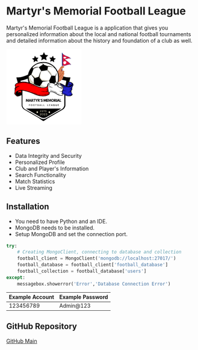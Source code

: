 # Martyr's Memorial Football League
Martyr's Memorial Football League is a application 
that gives you personalized information about the local and national football 
tournaments and detailed information about the history and foundation of a club as well.

![Application Logo Theme](Images/logonp1.png)

## Features
- Data Integrity and Security
- Personalized Profile
- Club and Player's Information
- Search Functionality
- Match Statistics
- Live Streaming

## Installation
- You need to have Python and an IDE.
- MongoDB needs to be installed.
- Setup MongoDB and set the connection port.

```Python
try:
    # Creating MongoClient, connecting to database and collection
    football_client = MongoClient('mongodb://localhost:27017/')
    football_database = football_client['football_database']
    football_collection = football_database['users']
except:
    messagebox.showerror('Error','Database Connection Error')
```


| Example Account | Example Password |
|-----------------|------------------|
| 123456789       | Admin@123        |


## GitHub Repository
[GitHub Main](https://github.com/saugatshahi)
